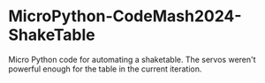 # MicroPython-CodeMash2024-ShakeTable
Micro Python code for automating a shaketable.  The servos weren't powerful enough for the table in the current iteration.
